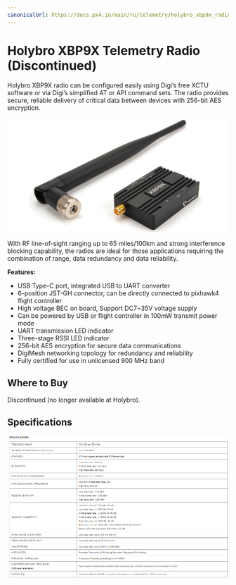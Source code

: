 ```yaml
---
canonicalUrl: https://docs.px4.io/main/ru/telemetry/holybro_xbp9x_radio
---
```


# Holybro XBP9X Telemetry Radio (Discontinued)

Holybro XBP9X radio can be configured easily using Digi’s free XCTU software or via Digi’s simplified AT or API command sets. The radio provides secure, reliable delivery of critical data between devices with 256-bit AES encryption.

![Holybro XBP9X Radio](../../assets/hardware/telemetry/holybro-xbp9x.jpg)

With RF line-of-sight ranging up to 65 miles/100km and strong interference blocking capability, the radios are ideal for those applications requiring the combination of range, data redundancy and data reliability.

**Features:**
- USB Type-C port, integrated USB to UART converter
- 6-position JST-GH connector, can be directly connected to pixhawk4 flight controller
- High voltage BEC on board, Support DC7~35V voltage supply
- Can be powered by USB or flight controller in 100mW transmit power mode
- UART transmission LED indicator
- Three-stage RSSI LED indicator
- 256-bit AES encryption for secure data communications
- DigiMesh networking topology for redundancy and reliability
- Fully certified for use in unlicensed 900 MHz band

## Where to Buy

Discontinued (no longer available at Holybro).

## Specifications

![Holybro XBP9X Radio](../../assets/hardware/telemetry/holybro-xbp9x-spec.png)
